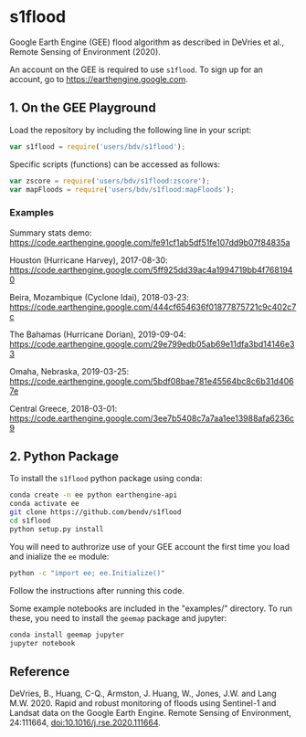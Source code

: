 # s1flood

Google Earth Engine (GEE) flood algorithm as described in DeVries et al., Remote Sensing of Environment (2020).

An account on the GEE is required to use `s1flood`. To sign up for an account, go to https://earthengine.google.com.

## 1. On the GEE Playground

Load the repository by including the following line in your script:

```javascript
var s1flood = require('users/bdv/s1flood');
```

Specific scripts (functions) can be accessed as follows:

```javascript
var zscore = require('users/bdv/s1flood:zscore');
var mapFloods = require('users/bdv/s1flood:mapFloods');
```

### Examples

Summary stats demo: https://code.earthengine.google.com/fe91cf1ab5df51fe107dd9b07f84835a  

Houston (Hurricane Harvey), 2017-08-30: https://code.earthengine.google.com/5ff925dd39ac4a1994719bb4f7681940  

Beira, Mozambique (Cyclone Idai), 2018-03-23: https://code.earthengine.google.com/444cf654636f01877875721c9c402c7c  

The Bahamas (Hurricane Dorian), 2019-09-04: https://code.earthengine.google.com/29e799edb05ab69e11dfa3bd14146e33  

Omaha, Nebraska, 2019-03-25: https://code.earthengine.google.com/5bdf08bae781e45564bc8c6b31d4067e  

Central Greece, 2018-03-01: https://code.earthengine.google.com/3ee7b5408c7a7aa1ee13988afa6236c9  

## 2. Python Package

To install the `s1flood` python package using conda:

```bash
conda create -n ee python earthengine-api
conda activate ee
git clone https://github.com/bendv/s1flood
cd s1flood
python setup.py install
```

You will need to authrorize use of your GEE account the first time you load and inialize the `ee` module:

```bash
python -c "import ee; ee.Initialize()"
```

Follow the instructions after running this code.

Some example notebooks are included in the "examples/" directory. To run these, you need to install the `geemap` package and jupyter:

```bash
conda install geemap jupyter
jupyter notebook
```

## Reference

DeVries, B., Huang, C-Q., Armston, J. Huang, W., Jones, J.W. and Lang M.W. 2020. Rapid and robust monitoring of floods using Sentinel-1 and Landsat data on the Google Earth Engine. Remote Sensing of Environment, 24:111664,  [doi:10.1016/j.rse.2020.111664](10.https://doi.org/10.1016/j.rse.2020.111664).

